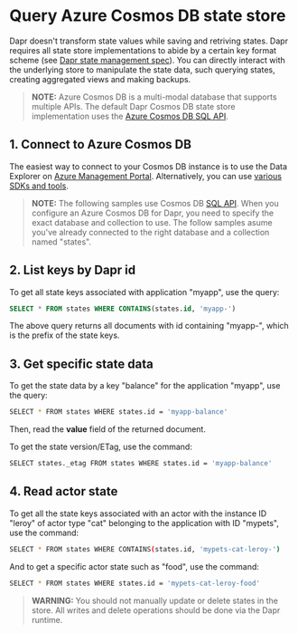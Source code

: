 # Query Azure Cosmos DB state store

Dapr doesn't transform state values while saving and retriving states. Dapr requires all state store implementations to abide by a certain key format scheme (see [Dapr state management spec](https://github.com/dapr/spec/blob/master/state.md)). You can directly interact with the underlying store to manipulate the state data, such querying states, creating aggregated views and making backups.

> **NOTE:** Azure Cosmos DB is a multi-modal database that supports multiple APIs. The default Dapr Cosmos DB state store implementation uses the [Azure Cosmos DB SQL API](https://docs.microsoft.com/en-us/azure/cosmos-db/sql-query-getting-started).

## 1. Connect to Azure Cosmos DB

The easiest way to connect to your Cosmos DB instance is to use the Data Explorer on [Azure Management Portal](https://portal.azure.com). Alternatively, you can use [various SDKs and tools](https://docs.microsoft.com/en-us/azure/cosmos-db/mongodb-introduction).

> **NOTE:** The following samples use Cosmos DB [SQL API](https://docs.microsoft.com/en-us/azure/cosmos-db/sql-query-getting-started). When you configure an Azure Cosmos DB for Dapr, you need to specify the exact database and collection to use. The follow samples asume you've already connected to the right database and a collection named "states".

## 2. List keys by Dapr id

To get all state keys associated with application "myapp", use the query:

```sql
SELECT * FROM states WHERE CONTAINS(states.id, 'myapp-')
```

The above query returns all documents with id containing "myapp-", which is the prefix of the state keys.

## 3. Get specific state data

To get the state data by a key "balance" for the application "myapp", use the query:

```bash
SELECT * FROM states WHERE states.id = 'myapp-balance'
```
Then, read the **value** field of the returned document.

To get the state version/ETag, use the command:
```bash
SELECT states._etag FROM states WHERE states.id = 'myapp-balance'
```
## 4. Read actor state

To get all the state keys associated with an actor with the instance ID "leroy" of actor type "cat" belonging to the application with ID "mypets", use the command:

```bash
SELECT * FROM states WHERE CONTAINS(states.id, 'mypets-cat-leroy-')
```
And to get a specific actor state such as "food", use the command:

```bash
SELECT * FROM states WHERE states.id = 'mypets-cat-leroy-food'
```

> **WARNING:** You should not manually update or delete states in the store. All writes and delete operations should be done via the Dapr runtime.